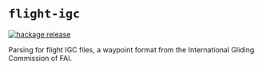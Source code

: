 # `flight-igc`

[![hackage release](https://img.shields.io/hackage/v/flight-igc.svg?label=hackage)](http://hackage.haskell.org/package/flight-igc)

Parsing for flight IGC files, a waypoint format from the International Gliding Commission of FAI.
